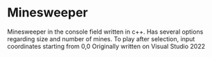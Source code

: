 # Minesweeper
 Minesweeper in the console field written in c++. Has several options regarding size and number of mines.
 To play after selection, input coordinates starting from 0,0
 Originally written on Visual Studio 2022
